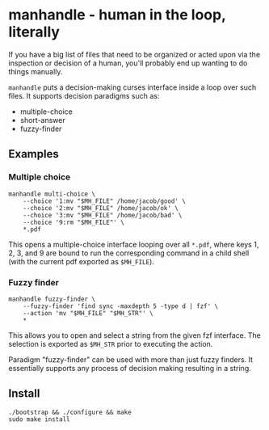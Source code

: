 # manhandle - human in the loop, literally

If you have a big list of files that need to be organized or acted upon via the
inspection or decision of a human, you'll probably end up wanting to do things
manually.

`manhandle` puts a decision-making curses interface inside a loop over such
files. It supports decision paradigms such as:

* multiple-choice
* short-answer
* fuzzy-finder

## Examples

### Multiple choice

```
manhandle multi-choice \
    --choice '1:mv "$MH_FILE" /home/jacob/good' \
    --choice '2:mv "$MH_FILE" /home/jacob/ok' \
    --choice '3:mv "$MH_FILE" /home/jacob/bad' \
    --choice '9:rm "$MH_FILE"' \
    *.pdf
```

This opens a multiple-choice interface looping over all `*.pdf`, where keys 1,
2, 3, and 9 are bound to run the corresponding command in a child shell (with
the current pdf exported as `$MH_FILE`).

### Fuzzy finder

```
manhandle fuzzy-finder \
    --fuzzy-finder 'find sync -maxdepth 5 -type d | fzf' \
    --action 'mv "$MH_FILE" "$MH_STR"' \
    *
```

This allows you to open and select a string from the given fzf interface. The
selection is exported as `$MH_STR` prior to executing the action.

Paradigm "fuzzy-finder" can be used with more than just fuzzy finders. It
essentially supports any process of decision making resulting in a string.

## Install

    ./bootstrap && ./configure && make
    sudo make install

